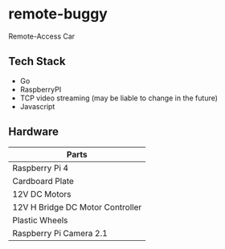 # remote-buggy

Remote-Access Car

## Tech Stack

- Go
- RaspberryPI
- TCP video streaming (may be liable to change in the future)
- Javascript

## Hardware

| Parts                            |
| -------------------------------- |
| Raspberry Pi 4                   |
| Cardboard Plate                  |
| 12V DC Motors                    |
| 12V H Bridge DC Motor Controller |
| Plastic Wheels                   |
| Raspberry Pi Camera 2.1          |
